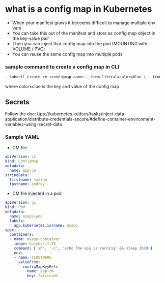 # what is a config map in Kubernetes

- When your manifest grows it becoems difficult to manage multiple env vars
- You can take this out of the manifest and store as config map object in the key-value pair
- Then you can inject that config map into the pod (MOUNTING with VOLUME / PVC)
- You can reuse the same config map into multiple pods

### sample command to create a config map in CLI
```sh
- kubectl create cm <configmap-name> --from-literal=color=blue \ --from-literal=color=red
```

where color=clue is the key and value of the config map


## Secrets
Follow the doc: ttps://kubernetes.io/docs/tasks/inject-data-application/distribute-credentials-secure/#define-container-environment-variables-using-secret-data

### Sample YAML

- CM file
```yaml
apiVersion: v1
kind: ConfigMap
metadata:
  name: app-cm
stringData:
  firstname: hazlan
  lastname: qodrey
```

- CM file injected in a pod
```yaml
apiVersion: v1
kind: Pod
metadata:
  name: myapp-pod
  labels:
    app.kubernetes.io/name: myapp
spec:
  containers:
  - name: myapp-container
    image: busybox:1.28
    command: ['sh', '-c', 'echo The app is running! && sleep 3600']
    env:
    - name: FIRSTNAME
      valueFrom:
        configMapKeyRef:
          name: app-cm
          key: firstname
```
